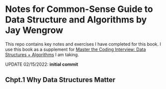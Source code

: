 # Notes for Common-Sense Guide to Data Structure and Algorithms by Jay Wengrow

This repo contains key notes and exercises I have completed for this book. I use this book as a supplement for [Master the Coding Interview: Data Structures + Algorithms](https://github.com/HowieWork/master-the-coding-interview-ZTM) I am taking.

UPDATE 02/15/2022: **initial commit**

## Chpt.1 Why Data Structures Matter
